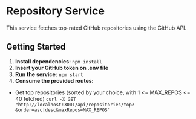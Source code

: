 # Repository Service

This service fetches top-rated GitHub repositories using the GitHub API.

## Getting Started

1. **Install dependencies:**
   ```npm install```
2. **Insert your GitHub token on .env file**
3. **Run the service:**
   ```npm start```
4. **Consume the provided routes:**
  * Get top repositories (sorted by your choice, with 1 <= MAX_REPOS <= 40 fetched) ```curl -X GET "http://localhost:3001/api/repositories/top?&order=asc|desc&maxRepos=MAX_REPOS"```
